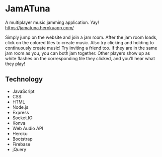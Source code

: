 # JamATuna

A multiplayer music jamming application. Yay!  
https://jamatuna.herokuapp.com/

Simply jump on the website and join a jam room. After the jam room loads, click on the colored tiles to create music. Also try clicking and holding to continuously create music! Try inviting a friend too. If they are in the same jam room as you, you can both jam together. Other players show up as white flashes on the corresponding tile they clicked, and you'll hear what they play!

## Technology

- JavaScript
- CSS
- HTML
- Node.js
- Express
- Socket.IO
- Konva
- Web Audio API
- Heroku
- Bootstrap
- Firebase
- jQuery
